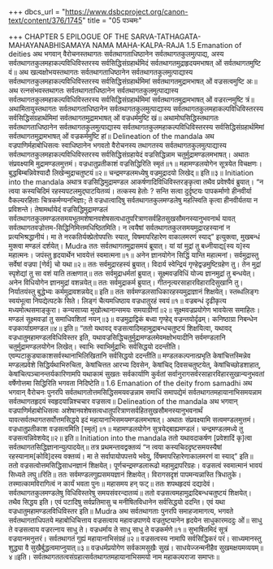 +++
dbcs_url = "https://www.dsbcproject.org/canon-text/content/376/1745"
title = "05 पञ्चमः"

+++
CHAPTER 5
EPILOGUE OF THE SARVA-TATHAGATA-MAHAYANABHISAMAYA
NAMA MAHA-KALPA-RAJA
1.5 Emanation of deities
अथ भगवान् वैरोचनस्तथागतः सर्वतथागताधिष्ठानेन सर्वतथागतकुलमुत्पाद्य, अस्य सर्वतथागतकुलमहाकल्पविधिविस्तरस्य सर्वसिद्धिसंग्रहार्थमिदं सर्वतथागतमुद्राहृदयमभाषत् ओं सर्वतथागतमुष्टि वं॥
अथ खल्वक्षोभयस्तथागतः सर्वतथागताधिष्ठानेन सर्वतथागतकुलमुत्पाद्यास्य सर्वतथागतकुलमहाकल्पविधिविस्तरस्य सर्वसिद्धिसंग्रहार्थमिमां सर्वतथागतमुद्रामभाषत् ओं वज्रसत्वमुष्टि अः॥
अथ रत्नसंभवस्तथागतः सर्वतथागताधिष्ठानेन सर्वतथागतकुलमुत्पाद्यास्य सर्वतथागतकुलमहाकल्पविधिविस्तरस्य सर्वसिद्धिसंग्रहार्थमिमां सर्वतथागतमुद्रामभाषत् ओं वज्ररत्नमुष्टि त्रं॥
अथामितायुस्तथागतः सर्वतथागताधिष्ठानेन सर्वतथागतकुलमुत्पाद्यास्य सर्वतथागतकुलमहाकल्पविधिविस्तरस्य सर्वसिद्धिसंग्रहार्थमिमां सर्वतथागतमुद्रामभाषत् ओं वज्रधर्ममुष्टि खं॥
अथामोघसिद्धिस्तथागतः सर्वतथागताधिष्ठानेन सर्वतथागतकुलमुत्पाद्यास्य सर्वतथागतकुलमहाकल्पविधिविस्तरस्य सर्वसिद्धिसंग्रहार्थमिमां सर्वतथागतमुद्रामभाषत् ओं वज्रकर्ममुष्टि हां॥
Delineation of the mandala
अथ वज्रपाणिर्महाबोधिसत्वः स्वाधिष्ठानेन भगवतो वैरोचनस्य तथागतस्य सर्वतथागतकुलमुत्पाद्यास्य सर्वतथागतकुलमहाकल्पविधिविस्तरस्य सर्वसिद्धिसंग्रहायेदं वज्रसिद्धिन्नाम चतुर्मुद्रामण्डलमभाषत्।
अथातः संप्रवक्ष्यामि मुद्रामण्डलमुत्तमं।
वज्रधातुप्रतीकाशं वज्रसिद्धिरिति स्मृतं॥१॥
महामण्डलयोगेन सूत्रयेत विचक्षणः।
बुद्धबिम्बन्निवेश्यादौ लिखेन्मुद्राचतुष्टयं॥२॥
चन्द्रमण्डलमध्येषु वज्रमुद्रादयो लिखेद्॥ इति॥३॥
Initiation into the mandala
अथात्र वज्रसिद्धिमुद्रामण्डल आकर्षणादिविधिविस्तरङ्कृत्वा तथैव प्रवेश्यैवं ब्रुयात्। “न त्वया कस्यचिदिमं रहस्यपटलमुद्घाटयितव्यं। तत्कस्य हेतोः ? सन्ति सत्वा दुर्दृष्टयः पापकर्माणो हीनवीर्या वैकल्यरहिताः चित्रकर्मण्यनभिज्ञाः; ते वज्रधात्वादिषु सर्वतथागतकुलमण्डलेषु महत्स्विति कृत्वा हीनवीर्यतया न प्रविशन्ते। तेषामर्थायेदं वज्रसिद्धिमुद्रामण्डलं सर्वतथागतकुलमण्डलसमयभूतमशेषानवशेषसत्वधातुपरित्राणसर्वहितसुखसौमनस्यानुभवनार्थ यावत् सर्वतथागतवज्रोत्तम-सिद्धिनिमित्तमधिष्ठितमिति। न त्वयैषां सर्वतथागतकुलसमयमुद्रारहस्यानां न प्रत्यभिश्रद्धानीयं। मा ते नरकतिर्यक्प्रेतोपपत्तिः स्यात्, विषमापरिहारेण वाकालमरणं स्याद्” इत्युक्त्वा, मुखबन्धं मुक्त्वा मण्डलं दर्शयेत्।
Mudra
ततः सर्वतथागतमुद्रासमयं ब्रूयात्। 
यां यां मुद्रां तु बध्नीयाद्य[स्य य]स्य महात्मनः।
जपंस्तु हृदयार्थेन भावयेत्तं स्वमात्मना॥१॥
अनेन ज्ञानयोगेन सिद्धिं यान्ति महात्मनां। 
सर्वमुद्रास्तु सर्वेषां वज्रपा [णेर्व] चो यथा॥२॥
ततः सर्वमुद्रारहस्यं ब्रुयात्। 
विदार्य स्वेन्द्रियं गृण्हेद्वज्रमुष्टिग्रहेण तु। 
तेन मुद्रां स्पृशेद्यां तु सा वशं याति तत्क्षणात्॥
ततः सर्वमुद्राधर्मतां ब्रुयात्। 
सूक्ष्मवज्रविधिं योज्य ज्ञानमुद्रां तु बन्धयेत्। 
अनेन विधियोगेन ज्ञानमुद्रां वशन्नयेत्॥
ततः सर्वमुद्राकर्म ब्रुयात्। 
गीतनृत्यरसाहारविहारादिसुखानि तु। 
निर्यातयंस्तु बुद्धेभ्यः कर्ममुद्रावशन्नयेद्॥ इति॥
ततः सर्वमण्डलसाधिकारहस्यमुद्राज्ञानं शिक्षयेत्। 
स्तब्धलिङ्गः स्वयंभूत्वा निपद्येत्पटके सिते। 
लिङ्गं चैत्यमधिष्ठाय वज्रधातुरहं स्वयं॥१॥
वज्रबन्धं दृढीकृत्य मध्यमोत्थसमाङ्कुरा।
कन्यसाग्र्या मुखोत्थानान्समयः समयाग्रीणां॥२॥
सूक्ष्मवज्रप्रयोगेण भावयेत्स समाहितः। 
मण्डलं सूक्ष्मवज्रां तु समाधिवशितां नयन्॥३॥
वज्रमुद्राद्विकं बध्वा गृण्हेद् वज्रन्तयोर्दृढम्। 
कनिष्ठाग्रा निबन्धेन वज्रकार्याग्रमण्डल॥४॥ इति॥
“ततो यथावद् वज्रसत्वादिमहामुद्राबन्धचतुष्टयं शिक्षयित्वा, यथावद् वज्रधातुमहामण्डलविधिविस्तर इति, यथावज्रसिद्धिचतुर्मुद्रामण्डलमेवमक्षोभयादीनि सर्वमण्डलानि चतुर्मुद्रामण्डलयोगेन लिखेत्। स्वाभिः स्वाभिर्मुद्राभिः सर्वसिद्धयो ददन्तीति। एवम्पटाकुड्याकाशसर्वस्थानाभिलिखितानि सर्वसिद्धयो ददन्तीति॥
मण्डलकल्पनात्प्रभृति केषांचित्तस्मिन्नेव मण्डलप्रवेशे सिद्धिर्यथाभिरुचिता, केषांचित्तत आरभ्य दिवसेन, केषांचिद् दिवसचतुष्टयेत्, केषांचिच्छोडशाहात्, केषांचित्पञ्चानन्तर्यकारिणामपि यथाकामं सुखतः सर्वकार्याणि कुर्वतां सर्वानुरागसर्वरसाहारविहारसुखान्यनुभवतां वर्षेणोत्तमा सिद्धिरिति भगवता निदिष्टेति॥
1.6 Emanation of the deity from samadhi
अथ भगवान् वैरोचनः पुनरपि सर्वतथागतोत्तमसिद्धिसमयवज्रन्नाम समाधिं समापद्येमं सर्वतथागतमहायानाभिसमयन्नाम सर्वतथागतहृदयं स्वहृदयान्निश्चचार वज्रसत्व॥
Delineation of the mandala
अथ भगवान् वज्रपाणिर्महाबोधिसत्वः अशेषानवशेषसत्वधातुपरित्राणसर्वहितसुखसौमनस्यानुभवनार्थं यावत्सर्वतथागतसर्वोत्तमसिद्धये इदं महायानाभिसमयमण्डलमभाषत्। 
अथातः संप्रवक्ष्यामि सत्वमण्डलमुत्तमं। 
वज्रधातुप्रतीकाश वज्रसत्वमिति [स्मृतं]॥१॥
महामण्डलयोगेन सुत्रयेद्बाह्यमण्डलं। 
चन्द्रमण्डलमध्ये तु वज्रसत्वन्निवेशयेद्॥२॥ इति॥
Initiation into the mandala
ततो यथावदाकर्षण [प्रवेशादिं कृ]त्वा सर्वतथागतसिद्धिज्ञानान्युत्पादयेत्॥
तत्र प्रथमन्तावद्वक्तव्यं “न त्वया कस्यचिददृष्टसमयस्यैषां रहस्यानाम[कोवि]दस्य वक्तव्यं। मा ते सर्वापायोपपत्तये भवेयु, र्विषमापरिहारेणाकालमरणं वा स्याद्” इति॥
ततो वज्रसत्वोत्तमसिद्धिसाधनज्ञानं शिक्षयेत्। 
पूर्णचन्द्रमण्डलारूढो महामुद्रापरिग्रहः। 
वज्रसत्वं स्वमात्मानं भावयं सिध्यते लघु॥रिति॥
ततः सर्वमण्डलगुह्यसमयज्ञानं शिक्षयेत्। 
विरागसदृशं पापमन्यन्नास्ति त्रिधातुके। 
तस्मात्कामविरागित्वं न कार्यं भवता पुनः॥
महासमय हन् फट्॥
ततः शपथहृदयं दद्यादेवं। सर्वतथागतकुलमण्डलेषु विधिविस्तरेषु समयसंवरन्दातव्यं॥
ततो वज्रसत्वमहामुद्रादिबन्धचतुष्टयं शिक्षयेत्। तथैव सिद्धय इति। एवं पटादिषु सर्वप्रतिमासु च मनीषितविधानेन सर्वसिद्धयो ददन्ति। एवं यथा वज्रधातुमहामण्डलविधिविस्तर इति॥
Mudra
अथ सर्वतथागताः पुनरपि समाहजामागत्य, भगवते सर्वतथागताधिपतये महाबोधिचित्ताय वज्रसत्वाय महावज्रपाणये वज्रतुष्ट्यानेन हृदयेन साधुकारमददुः ओं॥
साधु ते वज्रसत्वाय वज्ररत्नाय साधु ते। 
वज्रधर्माय ते साधु साधु ते वज्रकर्मणे॥१॥
सुभाषितमिदं सूत्रं वज्रयानमनुत्तरं। 
सर्वतथागतं गुह्यं महायानाभिसंग्रहं॥२॥
वज्रसत्वस्य नामापि सर्वसिद्धिकरं परं।
साध्यमानस्तु शुद्ध्या वै सुखैर्बुद्धत्वमाप्नुयात्॥३॥
वज्रधर्मप्रयोगेण सर्वकामसुखैः सुखं। 
साधयेज्जन्मनीहैव सुखमक्षयमव्ययम्॥४॥इति।
सर्वतथागततत्वसंग्रहात्सर्वतथागतमहायानाभिसमयो नाम महाकल्पराजा समाप्तः॥
